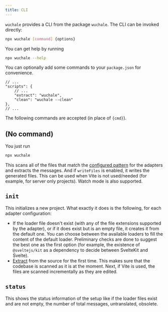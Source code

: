 ```yaml
---
title: CLI
---
```


`wuchale` provides a CLI from the package `wuchale`. The CLI can be invoked directly:

```bash
npx wuchale [command] {options}
```

You can get help by running

```bash
npx wuchale --help
```

You can optionally add some commands to your `package.json` for convenience.

```jsonc
// ...
"scripts": {
    // ...
    "extract": "wuchale",
    "clean": "wuchale --clean"
},
// ...
```

The following commands are accepted (in place of `{cmd}`).

## (No command)

You just run

```bash
npx wuchale
```

This scans all of the files that match the [configured
pattern](/reference/adapter-common#files) for the adapters and extracts the
messages. And if `writeFiles` is enabled, it writes the generated files. This
can be used when Vite is not used/needed (for example, for server only
projects). Watch mode is also supported.

## `init`

This initializes a new project. What exactly it does is the following, for each adapter configuration:

- If the loader file doesn't exist (with any of the file extensions supported
    by the adapter), or if it does exist but is an empty file, it creates it from
    the default one. You can choose between the available loaders to fill the
    content of the default loader. Preliminary checks are done to suggest the best
    one as the first option (for example, the existence of `@sveltejs/kit` as a
    dependency to decide between SvelteKit and Svelte).
- [Extract](#extract) from the source for the first time. This makes sure that
    the codebase is scanned as it is at the moment. Next, if Vite is used, the
    files are scanned incrementally as they are edited.

## `status`

This shows the status information of the setup like if the loader files exist
and are not empty, the number of total messages, untranslated, obsolete.
